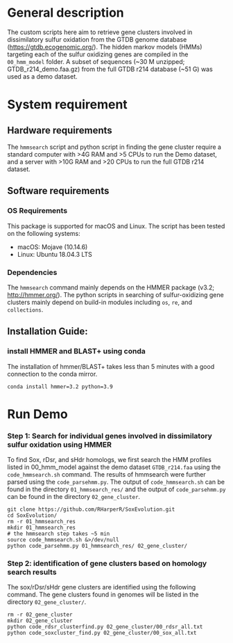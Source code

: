 # General description
The custom scripts here aim to retrieve gene clusters involved in dissimilatory sulfur oxidation from the GTDB genome database (https://gtdb.ecogenomic.org/). The hidden markov models (HMMs) targeting each of the sulfur oxidizing genes are compiled in the `00_hmm_model` folder. A subset of sequences (~30 M unzipped; GTDB_r214_demo.faa.gz) from the full GTDB r214 database (~51 G) was used as a demo dataset.


# System requirement
## Hardware requirements

The `hmmsearch` script and python script in finding the gene cluster require a standard computer with >4G RAM and >5 CPUs to run the Demo dataset, and a server with >10G RAM and >20 CPUs to run the full GTDB r214 dataset. 

## Software requirements

### OS Requirements
This package is supported for macOS and Linux. The script has been tested on the following systems:

- macOS: Mojave (10.14.6)
- Linux: Ubuntu 18.04.3 LTS

### Dependencies

The `hmmsearch` command mainly depends on the HMMER package (v3.2; http://hmmer.org/). The python scripts in searching of sulfur-oxidizing gene clusters mainly depend on build-in modules including `os`, `re`, and `collections`.

## Installation Guide:
### install HMMER and BLAST+ using conda

The installation of hmmer/BLAST+ takes less than 5 minutes with a good connection to the conda mirror.
```
conda install hmmer=3.2 python=3.9
```


# Run Demo
### Step 1: Search for individual genes involved in dissimilatory sulfur oxidation using HMMER
To find Sox, rDsr, and sHdr homologs, we first search the HMM profiles listed in 00_hmm_model against the demo dataset `GTDB_r214.faa` using the `code_hmmsearch.sh` command. The results of hmmsearch were further parsed using the `code_parsehmm.py`. The output of `code_hmmsearch.sh` can be found in the directory `01_hmmsearch_res/` and the output of `code_parsehmm.py` can be found in the directory `02_gene_cluster`.
```
git clone https://github.com/RHarperR/SoxEvolution.git
cd SoxEvolution/
rm -r 01_hmmsearch_res
mkdir 01_hmmsearch_res
# the hmmsearch step takes ~5 min
source code_hmmsearch.sh &>/dev/null
python code_parsehmm.py 01_hmmsearch_res/ 02_gene_cluster/
```
### Step 2: identification of gene clusters based on homology search results
The sox/rDsr/sHdr gene clusters are identified using the following command. The gene clusters found in genomes will be listed in the directory `02_gene_cluster/`.
```
rm -r 02_gene_cluster
mkdir 02_gene_cluster
python code_rdsr_clusterfind.py 02_gene_cluster/00_rdsr_all.txt
python code_soxcluster_find.py 02_gene_cluster/00_sox_all.txt
```


